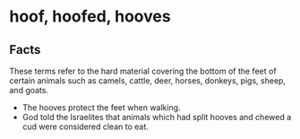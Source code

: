 # hoof, hoofed, hooves

## Facts

These terms refer to the hard material covering the bottom of the feet of certain animals such as camels, cattle, deer, horses, donkeys, pigs, sheep, and goats.

* The hooves protect the feet when walking.
* God told the Israelites that animals which had split hooves and chewed a cud were considered clean to eat.